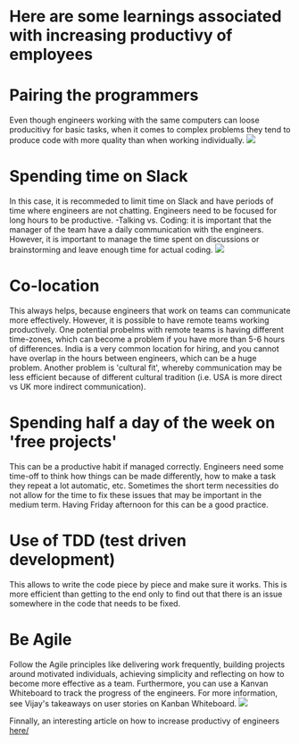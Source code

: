 # Here are some learnings associated with increasing productivy of employees
# Pairing the programmers
Even though engineers working with the same computers can loose producitivy for basic tasks, when it comes to 
complex problems they tend to produce code with more quality than when working individually.
![](https://upload.wikimedia.org/wikipedia/commons/a/af/Pair_programming_1.jpg)

# Spending time on Slack
In this case, it is recommeded to limit time on Slack and have periods of time where engineers are not chatting.
Engineers need to be focused for long hours to be productive. 
-Talking vs. Coding: it is important that the manager of the team have a daily communication with the engineers. However, it is important
to manage the time spent on discussions or brainstorming and leave enough time for actual coding. 
![](https://cdn-images-1.medium.com/max/800/1*pyqcGiifaMV8HxkDQyAgtg.jpeg)

# Co-location
This always helps, because engineers that work on teams can communicate more effectively. However, it is possible to have 
remote teams working productively. One potential probelms with remote teams is having different time-zones, which can become a problem if
you have more than 5-6 hours of differences. India is a very common location for hiring, and you cannot have overlap in the hours between engineers, which can be a huge problem. Another problem is 'cultural fit', whereby communication may be less efficient because of different 
cultural tradition (i.e. USA is more direct vs UK more indirect communication).
# Spending half a day of the week on 'free projects'
This can be a productive habit if managed correctly. Engineers need some time-off  to think how things can be made differently, how to make a task they repeat a lot automatic, etc. Sometimes the short term necessities do not allow for the time to fix these issues that may be important in the medium term. Having Friday afternoon for this can be a good practice.
# Use of TDD (test driven development)
This allows to write the code piece by piece and make sure it works. This is more efficient than getting to the end only to find out that there is an issue somewhere in the code that needs to be fixed.
# Be Agile
Follow the Agile principles like delivering work frequently, building projects around motivated individuals, achieving simplicity and reflecting on how to become more effective as a team. Furthermore, you can use a Kanvan Whiteboard to track the progress of the engineers. For more information, see Vijay's takeaways on user stories on Kanban Whiteboard.
![](http://www.washington.edu/admin/hr/publications/email/pod/imgs/kanban-whiteboard.jpg)

Finnally, an interesting article on how to increase productivy of engineers 
[here/](http://techcrunch.com/2014/10/16/how-tech-companies-can-really-help-their-coders-hint-not-more-free-lunches/)
